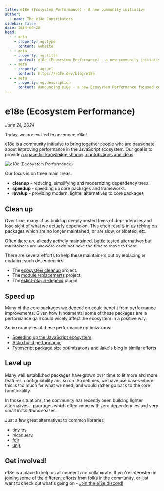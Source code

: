 ```yaml
---
title: e18e (Ecosystem Performance) - A new community initiative
author:
  - name: The e18e Contributors
sidebar: false
date: 2024-06-28
head:
  - - meta
    - property: og:type
      content: website
  - - meta
    - property: og:title
      content: e18e (Ecosystem Performance) - a new community initiative
  - - meta
    - property: og:url
      content: https://e18e.dev/blog/e18e
  - - meta
    - property: og:description
      content: Announcing e18e - a new Ecosystem Performance focused community to connect and collaborate.
---
```


# e18e (Ecosystem Performance)

_June 28, 2024_

Today, we are excited to announce e18e!

e18e is a community initiative to bring together people who are passionate about improving performance in the JavaScript ecosystem. Our goal is to provide [a space for knowledge sharing, contributions and ideas](https://chat.e18e.dev).

![e18e (Ecosystem Performance)](/e18e-og-image.png)

Our focus is on three main areas:

- **cleanup** - reducing, simplifying and modernizing dependency trees.
- **speedup** - speeding up core packages and frameworks.
- **levelup** - providing modern, lighter alternatives to core packages.

## Clean up

Over time, many of us build up deeply nested trees of dependencies and lose sight of what we actually depend on. This often results in us relying on packages which are no longer maintained, or are slow, or bloated, etc.

Often there are already actively maintained, battle tested alternatives but maintainers are unaware or do not have the time to move to them.

There are several efforts to help these maintainers out by replacing or updating such dependencies:

- The [ecosystem cleanup](https://github.com/43081j/ecosystem-cleanup) project.
- The [module replacements](https://github.com/es-tooling/module-replacements) project.
- The [eslint-plugin-depend](https://github.com/es-tooling/eslint-plugin-depend/) plugin.

## Speed up

Many of the core packages we depend on could benefit from performance improvements. Given how fundamental some of these packages are, a performance gain could widely affect the ecosystem in a positive way.

Some examples of these performance optimizations:

- [Speeding up the JavaScript ecosystem](https://marvinh.dev/blog/speeding-up-javascript-ecosystem/)
- [Astro build performance](https://gist.github.com/bluwy/4eee1ca1ee00cc256d7c769724fe2826)
- [Typescript package size optimizations](https://x.com/andhaveaniceday/status/1803869279017931187)
and Jake's blog in [similar efforts](https://jakebailey.dev/posts/pnpm-dt-2/)

## Level up

Many well established packages have grown over time to fit more and more features, configurability and so on. Sometimes, we have use cases where this is too much for what we need, and would rather go back to the core functionality.

In those situations, the community has recently been building lighter alternatives - packages which often come with zero dependencies and very small install/bundle sizes.

Just a few great alternatives to common libraries:

- [tinylibs](https://tinylibs.github.io/)
- [picoquery](https://github.com/43081j/picoquery)
- [fdir](https://github.com/thecodrr/fdir/)
- [unjs](https://github.com/unjs/)

## Get involved!

e18e is a place to help us all connect and collaborate. If you're interested in joining some of the different efforts from folks in the community, or just want to check out what's going on - [Join the e18e discord!](https://chat.e18e.dev/)

